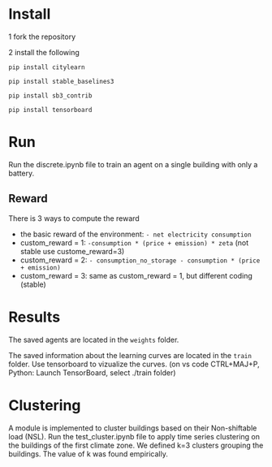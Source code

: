 # Install

1 fork the repository

2 install the following

``pip install citylearn``

``pip install stable_baselines3``

``pip install sb3_contrib``

``pip install tensorboard``


# Run
Run the discrete.ipynb file to train an agent on a single building with only a battery.

## Reward
There is 3 ways to compute the reward
 * the basic reward of the environment: ``- net electricity consumption``
 * custom_reward = 1: ``-consumption * (price + emission) * zeta`` (not stable use custome_reward=3)
 * custom_reward = 2: ``- consumption_no_storage - consumption * (price + emission)``
 * custom_reward = 3: same as custom_reward = 1, but different coding (stable)

# Results
The saved agents are located in the ``weights`` folder.

The saved information about the learning curves are located in the ``train`` folder.
Use tensorboard to vizualize the curves. (on vs code CTRL+MAJ+P, Python: Launch TensorBoard, select ./train folder)


# Clustering
A module is implemented to cluster buildings based on their Non-shiftable load (NSL).
Run the test_cluster.ipynb file to apply time series clustering on the buildings of the first climate zone.
We defined k=3 clusters grouping the buildings. The value of k was found empirically.
